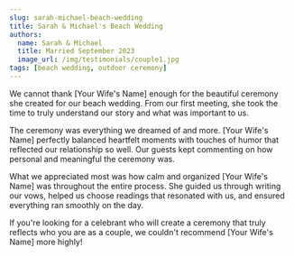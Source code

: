 ```yaml
---
slug: sarah-michael-beach-wedding
title: Sarah & Michael's Beach Wedding
authors:
  name: Sarah & Michael
  title: Married September 2023
  image_url: /img/testimonials/couple1.jpg
tags: [beach wedding, outdoor ceremony]
---
```


We cannot thank [Your Wife's Name] enough for the beautiful ceremony she created for our beach wedding. From our first meeting, she took the time to truly understand our story and what was important to us.

<!--truncate-->

The ceremony was everything we dreamed of and more. [Your Wife's Name] perfectly balanced heartfelt moments with touches of humor that reflected our relationship so well. Our guests kept commenting on how personal and meaningful the ceremony was.

What we appreciated most was how calm and organized [Your Wife's Name] was throughout the entire process. She guided us through writing our vows, helped us choose readings that resonated with us, and ensured everything ran smoothly on the day.

If you're looking for a celebrant who will create a ceremony that truly reflects who you are as a couple, we couldn't recommend [Your Wife's Name] more highly!